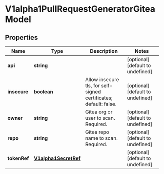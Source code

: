 # V1alpha1PullRequestGeneratorGiteaModel

## Properties

Name | Type | Description | Notes
------------ | ------------- | ------------- | -------------
**api** | **string** |  | [optional] [default to undefined]
**insecure** | **boolean** | Allow insecure tls, for self-signed certificates; default: false. | [optional] [default to undefined]
**owner** | **string** | Gitea org or user to scan. Required. | [optional] [default to undefined]
**repo** | **string** | Gitea repo name to scan. Required. | [optional] [default to undefined]
**tokenRef** | [**V1alpha1SecretRef**](V1alpha1SecretRef.md) |  | [optional] [default to undefined]


